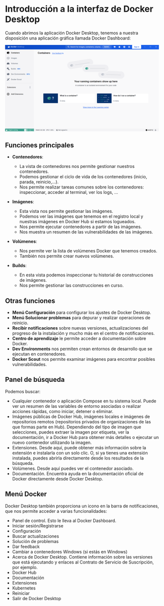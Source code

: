 # Introducción a la interfaz de Docker Desktop

Cuando abrimos la aplicación Docker Desktop, tenemos a nuestra disposición una aplicación gráfica llamada Docker Dashboard:

![docker desktop](img/desktop.png)


## Funciones principales

* **Contenedores**:

    * La vista de contenedores nos permite gestionar nuestros contenedores.
    * Podemos gestionar el ciclo de vida de los contenedores (inicio, parada, reinicio,...).
    * Nos permite realizar tareas comunes sobre los contenedores: inspeccionar, acceder al terminal, ver los logs, ...

* **Imágenes**:

    * Esta vista nos permite gestionar las imágenes.
    * Podemos ver las imágenes que tenemos en el registro local y nuestras imágenes en Docker Hub si estamos logueados.
    * Nos permite ejecutar contenedores a partir de las imágenes.
    * Nos muestra un resumen de las vulnerabilidades de las imágenes.

* **Volúmenes**:

    * Nos permite ver la lista de volúmenes Docker que tenemos creados.
    * También nos permite crear nuevos volúmenes.

* **Builds**:

    * En esta vista podemos inspeccionar tu historial de construcciones de imágenes.
    * Nos permite gestionar las construcciones en curso.

## Otras funciones

* **Menú Configuración** para configurar los ajustes de Docker Desktop.
* **Menú Solucionar problemas** para depurar y realizar operaciones de reinicio. 
* **Recibir notificaciones** sobre nuevas versiones, actualizaciones del progreso de la instalación y mucho más en el centro de notificaciones. 
* **Centro de aprendizaje** le permite acceder a documentación sobre Docker.
* **Dev Environments** nos permiten crean entornos de desarrollo que se ejecutan en contenedores.
* **Docker Scout** nos permite examinar imágenes para encontrar posibles vulnerabilidades.

## Panel de búsqueda

Podemos buscar:
* Cualquier contenedor o aplicación Compose en tu sistema local. Puede ver un resumen de las variables de entorno asociadas o realizar acciones rápidas, como iniciar, detener o eliminar.
* Imágenes públicas de Docker Hub, imágenes locales e imágenes de repositorios remotos (repositorios privados de organizaciones de las que formas parte en Hub). Dependiendo del tipo de imagen que selecciones, puedes extraer la imagen por etiqueta, ver la documentación, ir a Docker Hub para obtener más detalles o ejecutar un nuevo contenedor utilizando la imagen.
* Extensiones. Desde aquí, puede obtener más información sobre la extensión e instalarla con un solo clic. O, si ya tienes una extensión instalada, puedes abrirla directamente desde los resultados de la búsqueda.
* Volúmenes. Desde aquí puedes ver el contenedor asociado.
* Documentación. Encuentra ayuda en la documentación oficial de Docker directamente desde Docker Desktop.

## Menú Docker

Docker Desktop también proporciona un icono en la barra de notificaciones, que nos permite acceder a varias funcionalidades:
* Panel de control. Esto le lleva al Docker Dashboard.
* Iniciar sesión/Registrarse
* Configuración
* Buscar actualizaciones
* Solución de problemas
* Dar feedback
* Cambiar a contenedores Windows (si estás en Windows)
* Acerca de Docker Desktop. Contiene información sobre las versiones que está ejecutando y enlaces al Contrato de Servicio de Suscripción, por ejemplo.
* Docker Hub
* Documentación
* Extensiones
* Kubernetes
* Reiniciar
* Salir de Docker Desktop


